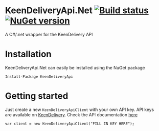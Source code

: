 # KeenDeliveryApi.Net [![Build status](https://ci.appveyor.com/api/projects/status/m1c22rca95pl5o21?svg=true)](https://ci.appveyor.com/project/janssenr/keendeliveryapi-net) [![NuGet version](https://badge.fury.io/nu/keendeliveryapi.svg)](https://badge.fury.io/nu/keendeliveryapi)
A C#/.net wrapper for the KeenDelivery API

# Installation

KeenDeliveryApi.Net can easily be installed using the NuGet package

```
Install-Package KeenDeliveryApi
```

# Getting started
Just create a new `KeenDeliveryApiClient` with your own API key.
API keys are available on [KeenDelivery](https://www.keendelivery.com/). Check the API documentation [here](https://github.com/keendelivery/snelweg/wiki)

```
var client = new KeenDeliveryApiClient("FILL IN KEY HERE");
```
